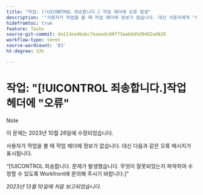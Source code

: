 ```yaml
---
title: "작업: [!UICONTROL 죄송합니다.] 작업 헤더에 오류 발생"
description: '"사용자가 작업을 볼 때 작업 헤더에 정보가 없습니다. 대신 사용자에게 "죄송합니다" 메시지가 표시됩니다.'
hidefromtoc: true
feature: Tasks
source-git-commit: da113ea4babc7eaeadc80f73aabd45d9482ad620
workflow-type: tm+mt
source-wordcount: '83'
ht-degree: 33%

---
```



# 작업: &quot;[!UICONTROL 죄송합니다.]작업 헤더에 &quot;오류&quot;

>[!NOTE]
>
>이 문제는 2023년 10월 26일에 수정되었습니다.

사용자가 작업을 볼 때 작업 헤더에 정보가 없습니다. 대신 다음과 같은 오류 메시지가 표시됩니다.

“[!UICONTROL 죄송합니다. 문제가 발생했습니다. 무엇이 잘못되었는지 파악하여 수정할 수 있도록 Workfront에 문의해 주시기 바랍니다.]”


_2023년 13월 10일에 처음 보고되었습니다._
